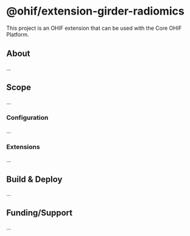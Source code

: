 # @ohif/extension-girder-radiomics

This project is an OHIF extension that can be used with the Core OHIF Platform.

## About

...

## Scope

...

### Configuration

...

### Extensions

...

## Build & Deploy

...

## Funding/Support

...

<!--
  LINKS
  -->
